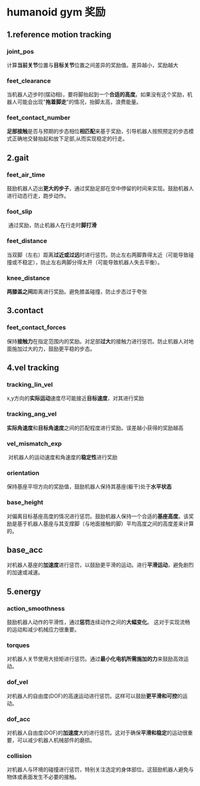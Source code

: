 # humanoid gym 奖励

## 1.reference motion tracking

### joint_pos

​	计算**当前关节**位置与**目标关节**位置之间差异的奖励值。差异越小，奖励越大

### feet_clearance

​	当机器人迈步时(摆动相)，要将脚抬起到一个**合适的高度**。如果没有这个奖励，机器人可能会出现"**拖着脚走**"的情况，抬脚太高，浪费能量。

### feet_contact_number

​	**足部接触**是否与预期的步态相位**相匹配**来基于奖励，引导机器人按照预定的步态模式正确地交替抬起和放下足部,从而实现稳定的行走。

## 2.gait

### feet_air_time

​	鼓励机器人迈出**更大的步子**，通过奖励足部在空中停留的时间来实现。鼓励机器人进行动态行走，跑步动作。

### foot_slip

​	通过奖励，防止机器人在行走时**脚打滑**

### feet_distance

​	当双脚（左右）距离**过近或过远**时进行惩罚。防止左右两脚靠得太近（可能导致碰撞或不稳定），防止左右两脚分得太开（可能导致机器人失去平衡）。

### knee_distance

​	**两膝盖之间**距离进行奖励。避免膝盖碰撞，防止步态过于夸张

## 3.contact

### feet_contact_forces

​	保持**接触力**在指定范围内的奖励。对足部**过大**的接触力进行惩罚。防止机器人对地面施加过大的力，鼓励更平稳的步态。

## 4.vel tracking

### tracking_lin_vel

​	x,y方向的**实际运动**速度尽可能接近**目标速度**，对其进行奖励

### tracking_ang_vel

​	**实际角速度**和**目标角速度**之间的匹配程度进行奖励。误差越小获得的奖励越高

### vel_mismatch_exp

​	对机器人的运动速度和角速度的**稳定性**进行奖励

### orientation

​	保持基座平坦方向的奖励值，鼓励机器人保持其基座(躯干)处于**水平状态**

### base_height

​	对偏离目标基座高度的情况进行惩罚。鼓励机器人保持一个合适的**基座高度**。该奖励是基于机器人基座与其支撑脚（与地面接触的脚）平均高度之间的高度差来计算的。

## base_acc

对机器人基座的**加速度**进行惩罚，以鼓励更平滑的运动。进行**平滑运动**，避免剧烈的加速或减速。

## 5.energy

### action_smoothness

​	鼓励机器人动作的平滑性，通过**惩罚**连续动作之间的**大幅变化**。 这对于实现流畅的运动和减少机械应力很重要。

### torques

​	对机器人关节使用大扭矩进行惩罚。通过**最小化电机所需施加的力**来鼓励高效运动。

### dof_vel

​	对机器人的自由度(DOF)的高速运动进行惩罚。这样可以鼓励**更平滑和可控**的运动。

### dof_acc

​	对机器人自由度(DOF)的**加速度**大的进行惩罚。这对于确保**平滑和稳定**的运动很重要，可以减少机器人机械部件的磨损。

### collision

​	对机器人与环境的碰撞进行惩罚，特别关注选定的身体部位。这鼓励机器人避免与物体或表面发生不必要的接触。